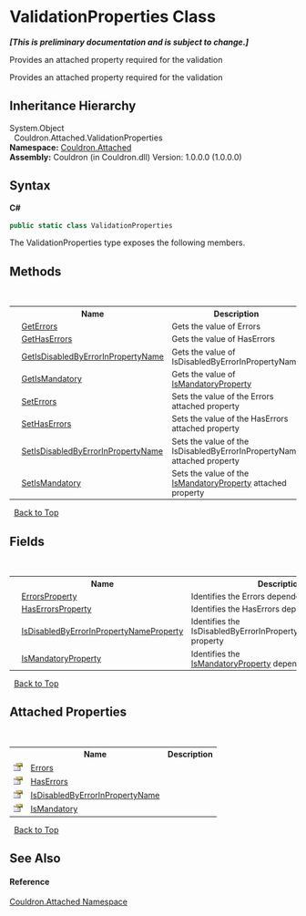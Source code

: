 # ValidationProperties Class
 _**\[This is preliminary documentation and is subject to change.\]**_

Provides an attached property required for the validation

Provides an attached property required for the validation


## Inheritance Hierarchy
System.Object<br />&nbsp;&nbsp;Couldron.Attached.ValidationProperties<br />
**Namespace:**&nbsp;<a href="N_Couldron_Attached">Couldron.Attached</a><br />**Assembly:**&nbsp;Couldron (in Couldron.dll) Version: 1.0.0.0 (1.0.0.0)

## Syntax

**C#**<br />
``` C#
public static class ValidationProperties
```

The ValidationProperties type exposes the following members.


## Methods
&nbsp;<table><tr><th></th><th>Name</th><th>Description</th></tr><tr><td>![Public method](media/pubmethod.gif "Public method")![Static member](media/static.gif "Static member")</td><td><a href="M_Couldron_Attached_ValidationProperties_GetErrors">GetErrors</a></td><td>
Gets the value of Errors</td></tr><tr><td>![Public method](media/pubmethod.gif "Public method")![Static member](media/static.gif "Static member")</td><td><a href="M_Couldron_Attached_ValidationProperties_GetHasErrors">GetHasErrors</a></td><td>
Gets the value of HasErrors</td></tr><tr><td>![Public method](media/pubmethod.gif "Public method")![Static member](media/static.gif "Static member")</td><td><a href="M_Couldron_Attached_ValidationProperties_GetIsDisabledByErrorInPropertyName">GetIsDisabledByErrorInPropertyName</a></td><td>
Gets the value of IsDisabledByErrorInPropertyName</td></tr><tr><td>![Public method](media/pubmethod.gif "Public method")![Static member](media/static.gif "Static member")</td><td><a href="M_Couldron_Attached_ValidationProperties_GetIsMandatory">GetIsMandatory</a></td><td>
Gets the value of <a href="F_Couldron_Attached_ValidationProperties_IsMandatoryProperty">IsMandatoryProperty</a></td></tr><tr><td>![Public method](media/pubmethod.gif "Public method")![Static member](media/static.gif "Static member")</td><td><a href="M_Couldron_Attached_ValidationProperties_SetErrors">SetErrors</a></td><td>
Sets the value of the Errors attached property</td></tr><tr><td>![Public method](media/pubmethod.gif "Public method")![Static member](media/static.gif "Static member")</td><td><a href="M_Couldron_Attached_ValidationProperties_SetHasErrors">SetHasErrors</a></td><td>
Sets the value of the HasErrors attached property</td></tr><tr><td>![Public method](media/pubmethod.gif "Public method")![Static member](media/static.gif "Static member")</td><td><a href="M_Couldron_Attached_ValidationProperties_SetIsDisabledByErrorInPropertyName">SetIsDisabledByErrorInPropertyName</a></td><td>
Sets the value of the IsDisabledByErrorInPropertyName attached property</td></tr><tr><td>![Public method](media/pubmethod.gif "Public method")![Static member](media/static.gif "Static member")</td><td><a href="M_Couldron_Attached_ValidationProperties_SetIsMandatory">SetIsMandatory</a></td><td>
Sets the value of the <a href="F_Couldron_Attached_ValidationProperties_IsMandatoryProperty">IsMandatoryProperty</a> attached property</td></tr></table>&nbsp;
<a href="#validationproperties-class">Back to Top</a>

## Fields
&nbsp;<table><tr><th></th><th>Name</th><th>Description</th></tr><tr><td>![Public field](media/pubfield.gif "Public field")![Static member](media/static.gif "Static member")</td><td><a href="F_Couldron_Attached_ValidationProperties_ErrorsProperty">ErrorsProperty</a></td><td>
Identifies the Errors&nbsp;dependency property</td></tr><tr><td>![Public field](media/pubfield.gif "Public field")![Static member](media/static.gif "Static member")</td><td><a href="F_Couldron_Attached_ValidationProperties_HasErrorsProperty">HasErrorsProperty</a></td><td>
Identifies the HasErrors&nbsp;dependency property</td></tr><tr><td>![Public field](media/pubfield.gif "Public field")![Static member](media/static.gif "Static member")</td><td><a href="F_Couldron_Attached_ValidationProperties_IsDisabledByErrorInPropertyNameProperty">IsDisabledByErrorInPropertyNameProperty</a></td><td>
Identifies the IsDisabledByErrorInPropertyName&nbsp;dependency property</td></tr><tr><td>![Public field](media/pubfield.gif "Public field")![Static member](media/static.gif "Static member")</td><td><a href="F_Couldron_Attached_ValidationProperties_IsMandatoryProperty">IsMandatoryProperty</a></td><td>
Identifies the <a href="F_Couldron_Attached_ValidationProperties_IsMandatoryProperty">IsMandatoryProperty</a>&nbsp;dependency property</td></tr></table>&nbsp;
<a href="#validationproperties-class">Back to Top</a>

## Attached Properties
&nbsp;<table><tr><th></th><th>Name</th><th>Description</th></tr><tr><td>![Public attached property](media/pubproperty.gif "Public attached property")</td><td><a href="P_Couldron_Attached_ValidationProperties_Errors">Errors</a></td><td /></tr><tr><td>![Public attached property](media/pubproperty.gif "Public attached property")</td><td><a href="P_Couldron_Attached_ValidationProperties_HasErrors">HasErrors</a></td><td /></tr><tr><td>![Public attached property](media/pubproperty.gif "Public attached property")</td><td><a href="P_Couldron_Attached_ValidationProperties_IsDisabledByErrorInPropertyName">IsDisabledByErrorInPropertyName</a></td><td /></tr><tr><td>![Public attached property](media/pubproperty.gif "Public attached property")</td><td><a href="P_Couldron_Attached_ValidationProperties_IsMandatory">IsMandatory</a></td><td /></tr></table>&nbsp;
<a href="#validationproperties-class">Back to Top</a>

## See Also


#### Reference
<a href="N_Couldron_Attached">Couldron.Attached Namespace</a><br />